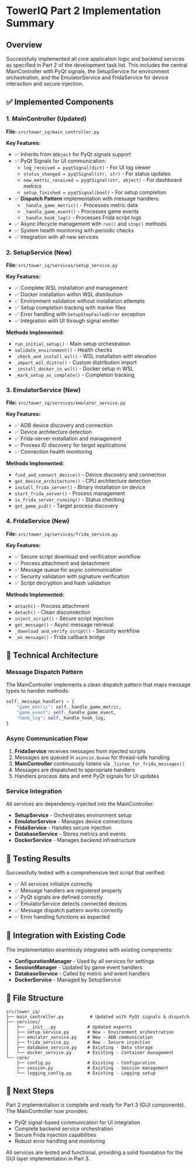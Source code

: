 # TowerIQ Part 2 Implementation Summary

## Overview
Successfully implemented all core application logic and backend services as specified in Part 2 of the development task list. This includes the central MainController with PyQt signals, the SetupService for environment orchestration, and the EmulatorService and FridaService for device interaction and secure injection.

## ✅ Implemented Components

### 1. MainController (Updated)
**File:** `src/tower_iq/main_controller.py`

**Key Features:**
- ✅ Inherits from `QObject` for PyQt signals support
- ✅ PyQt Signals for UI communication:
  - `log_received = pyqtSignal(dict)` - For UI log viewer
  - `status_changed = pyqtSignal(str, str)` - For status updates
  - `new_metric_received = pyqtSignal(str, object)` - For dashboard metrics
  - `setup_finished = pyqtSignal(bool)` - For setup completion
- ✅ **Dispatch Pattern** implementation with message handlers:
  - `_handle_game_metric()` - Processes metric data
  - `_handle_game_event()` - Processes game events
  - `_handle_hook_log()` - Processes Frida script logs
- ✅ Async lifecycle management with `run()` and `stop()` methods
- ✅ System health monitoring with periodic checks
- ✅ Integration with all new services

### 2. SetupService (New)
**File:** `src/tower_iq/services/setup_service.py`

**Key Features:**
- ✅ Complete WSL installation and management
- ✅ Docker installation within WSL distribution
- ✅ Environment validation without installation attempts
- ✅ Setup completion tracking with marker files
- ✅ Error handling with `SetupStepFailedError` exception
- ✅ Integration with UI through signal emitter

**Methods Implemented:**
- `run_initial_setup()` - Main setup orchestration
- `validate_environment()` - Health checks
- `_check_and_install_wsl()` - WSL installation with elevation
- `_import_wsl_distro()` - Custom distribution import
- `_install_docker_in_wsl()` - Docker setup in WSL
- `_mark_setup_as_complete()` - Completion tracking

### 3. EmulatorService (New)
**File:** `src/tower_iq/services/emulator_service.py`

**Key Features:**
- ✅ ADB device discovery and connection
- ✅ Device architecture detection
- ✅ Frida-server installation and management
- ✅ Process ID discovery for target applications
- ✅ Connection health monitoring

**Methods Implemented:**
- `find_and_connect_device()` - Device discovery and connection
- `get_device_architecture()` - CPU architecture detection
- `install_frida_server()` - Binary installation on device
- `start_frida_server()` - Process management
- `is_frida_server_running()` - Status checking
- `get_game_pid()` - Target process discovery

### 4. FridaService (New)
**File:** `src/tower_iq/services/frida_service.py`

**Key Features:**
- ✅ Secure script download and verification workflow
- ✅ Process attachment and detachment
- ✅ Message queue for async communication
- ✅ Security validation with signature verification
- ✅ Script decryption and hash validation

**Methods Implemented:**
- `attach()` - Process attachment
- `detach()` - Clean disconnection
- `inject_script()` - Secure script injection
- `get_message()` - Async message retrieval
- `_download_and_verify_script()` - Security workflow
- `_on_message()` - Frida callback bridge

## 🔧 Technical Architecture

### Message Dispatch Pattern
The MainController implements a clean dispatch pattern that maps message types to handler methods:

```python
self._message_handlers = {
    "game_metric": self._handle_game_metric,
    "game_event": self._handle_game_event,
    "hook_log": self._handle_hook_log,
}
```

### Async Communication Flow
1. **FridaService** receives messages from injected scripts
2. Messages are queued in `asyncio.Queue` for thread-safe handling
3. **MainController** continuously listens via `_listen_for_frida_messages()`
4. Messages are dispatched to appropriate handlers
5. Handlers process data and emit PyQt signals for UI updates

### Service Integration
All services are dependency-injected into the MainController:
- **SetupService** - Orchestrates environment setup
- **EmulatorService** - Manages device connections
- **FridaService** - Handles secure injection
- **DatabaseService** - Stores metrics and events
- **DockerService** - Manages backend infrastructure

## 🧪 Testing Results

Successfully tested with a comprehensive test script that verified:
- ✅ All services initialize correctly
- ✅ Message handlers are registered properly
- ✅ PyQt signals are defined correctly
- ✅ EmulatorService detects connected devices
- ✅ Message dispatch pattern works correctly
- ✅ Error handling functions as expected

## 🔄 Integration with Existing Code

The implementation seamlessly integrates with existing components:
- **ConfigurationManager** - Used by all services for settings
- **SessionManager** - Updated by game event handlers
- **DatabaseService** - Called by metric and event handlers
- **DockerService** - Managed by SetupService

## 📁 File Structure

```
src/tower_iq/
├── main_controller.py          # Updated with PyQt signals & dispatch
├── services/
│   ├── __init__.py            # Updated exports
│   ├── setup_service.py       # New - Environment orchestration
│   ├── emulator_service.py    # New - ADB communication
│   ├── frida_service.py       # New - Secure injection
│   ├── database_service.py    # Existing - Data storage
│   └── docker_service.py      # Existing - Container management
└── core/
    ├── config.py              # Existing - Configuration
    ├── session.py             # Existing - Session management
    └── logging_config.py      # Existing - Logging setup
```

## 🚀 Next Steps

Part 2 implementation is complete and ready for Part 3 (GUI components). The MainController now provides:
- PyQt signal-based communication for UI integration
- Complete backend service orchestration
- Secure Frida injection capabilities
- Robust error handling and monitoring

All services are tested and functional, providing a solid foundation for the GUI layer implementation in Part 3. 